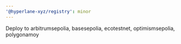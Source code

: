```yaml
---
'@hyperlane-xyz/registry': minor
---
```


Deploy to arbitrumsepolia, basesepolia, ecotestnet, optimismsepolia, polygonamoy
